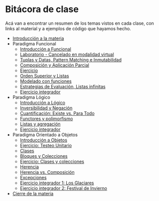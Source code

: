 # Bitácora de clase

Acá van a encontrar un resumen de los temas vistos en cada clase, con links al material y a ejemplos de código que hayamos hecho.

- [Introducción a la materia](https://github.com/pdep-mit/bitacora-de-clase/blob/master/clase-01.md)
- Paradigma Funcional
  - [Introducción a Funcional](https://github.com/pdep-mit/bitacora-de-clase/blob/master/clase-02.md)
  - [Laboratorio - Cancelado en modalidad virtual](https://github.com/pdep-mit/bitacora-de-clase/blob/master/clase-03.md)
  - [Tuplas y Datas, Pattern Matching e Inmutabilidad](https://github.com/pdep-mit/bitacora-de-clase/blob/master/clase-04.md)
  - [Composición y Aplicación Parcial](https://github.com/pdep-mit/bitacora-de-clase/blob/master/clase-05.md)
  - [Ejercicio](https://github.com/pdep-mit/bitacora-de-clase/blob/master/clase-06.md)
  - [Orden Superior y Listas](https://github.com/pdep-mit/bitacora-de-clase/blob/master/clase-07.md)
  - [Modelado con funciones](https://github.com/pdep-mit/bitacora-de-clase/blob/master/clase-08.md)
  - [Estrategias de Evaluación, Listas infinitas](https://github.com/pdep-mit/bitacora-de-clase/blob/master/clase-09.md)
  - [Ejercicio integrador](https://github.com/pdep-mit/bitacora-de-clase/blob/master/clase-10.md)
- Paradigma Lógico
  - [Introducción a Lógico](https://github.com/pdep-mit/bitacora-de-clase/blob/master/clase-11.md)
  - [Inversibilidad y Negación](https://github.com/pdep-mit/bitacora-de-clase/blob/master/clase-12.md)
  - [Cuantificación: Existe vs. Para Todo](https://github.com/pdep-mit/bitacora-de-clase/blob/master/clase-13.md)
  - [Functores y polimorfismo](https://github.com/pdep-mit/bitacora-de-clase/blob/master/clase-14.md)
  - [Listas y agregación](https://github.com/pdep-mit/bitacora-de-clase/blob/master/clase-15.md)
  - [Ejercicio integrador](https://github.com/pdep-mit/bitacora-de-clase/blob/master/clase-16.md)
- Paradigma Orientado a Objetos
  - [Introducción a Objetos](https://github.com/pdep-mit/bitacora-de-clase/blob/master/clase-17.md)
  - [Ejercicio: Testeo Unitario](https://github.com/pdep-mit/bitacora-de-clase/blob/master/clase-18.md)
  - [Clases](https://github.com/pdep-mit/bitacora-de-clase/blob/master/clase-19.md)
  - [Bloques y Colecciones](https://github.com/pdep-mit/bitacora-de-clase/blob/master/clase-20.md)
  - [Ejercicio: Clases y colecciones](https://github.com/pdep-mit/bitacora-de-clase/blob/master/clase-21.md)
  - [Herencia](https://github.com/pdep-mit/bitacora-de-clase/blob/master/clase-22.md)
  - [Herencia vs. Composición](https://github.com/pdep-mit/bitacora-de-clase/blob/master/clase-23.md)
  - [Excepciones](https://github.com/pdep-mit/bitacora-de-clase/blob/master/clase-24.md)
  - [Ejercicio integrador 1: Los Glaciares](https://github.com/pdep-mit/bitacora-de-clase/blob/master/clase-25.md)
  - [Ejercicio integrador 2: Festival de Invierno](https://github.com/pdep-mit/bitacora-de-clase/blob/master/clase-26.md)
- [Cierre de la materia](https://github.com/pdep-mit/bitacora-de-clase/blob/master/clase-27.md)
